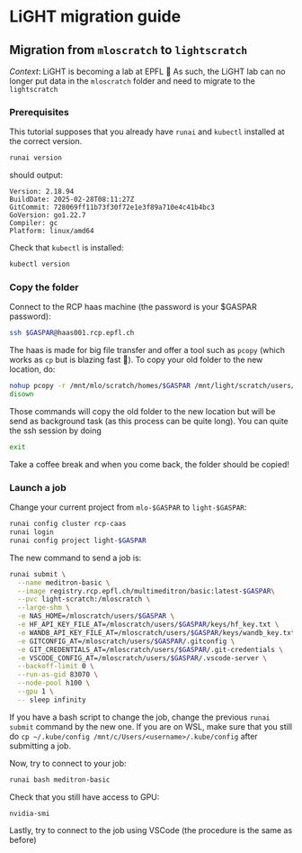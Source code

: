 # LiGHT migration guide

## Migration from `mloscratch` to `lightscratch`

*Context*: LiGHT is becoming a lab at EPFL 🎉 As such, the LiGHT lab can no longer put data in the `mloscratch` folder and need to migrate to the `lightscratch`

### Prerequisites

This tutorial supposes that you already have `runai` and `kubectl` installed at the correct version.

```bash
runai version
```
should output:
```
Version: 2.18.94
BuildDate: 2025-02-28T08:11:27Z
GitCommit: 728069ff11b73f30f72e1e3f89a710e4c41b4bc3
GoVersion: go1.22.7
Compiler: gc
Platform: linux/amd64
```

Check that `kubectl` is installed:
```bash
kubectl version
```

### Copy the folder

Connect to the RCP haas machine (the password is your $GASPAR password):
```bash
ssh $GASPAR@haas001.rcp.epfl.ch
```

The haas is made for big file transfer and offer a tool such as `pcopy` (which works as `cp` but is blazing fast 🚀). To copy your old folder to the new location, do: 
```bash
nohup pcopy -r /mnt/mlo/scratch/homes/$GASPAR /mnt/light/scratch/users/ &
disown
```
Those commands will copy the old folder to the new location but will be send as background task (as this process can be quite long). You can quite the ssh session by doing
```bash
exit
```
Take a coffee break and when you come back, the folder should be copied!

### Launch a job

Change your current project from `mlo-$GASPAR` to `light-$GASPAR`:
```bash
runai config cluster rcp-caas
runai login
runai config project light-$GASPAR
```

The new command to send a job is:

```bash
runai submit \
  --name meditron-basic \
  --image registry.rcp.epfl.ch/multimeditron/basic:latest-$GASPAR\
  --pvc light-scratch:/mloscratch \
  --large-shm \
  -e NAS_HOME=/mloscratch/users/$GASPAR \
  -e HF_API_KEY_FILE_AT=/mloscratch/users/$GASPAR/keys/hf_key.txt \
  -e WANDB_API_KEY_FILE_AT=/mloscratch/users/$GASPAR/keys/wandb_key.txt \
  -e GITCONFIG_AT=/mloscratch/users/$GASPAR/.gitconfig \
  -e GIT_CREDENTIALS_AT=/mloscratch/users/$GASPAR/.git-credentials \
  -e VSCODE_CONFIG_AT=/mloscratch/users/$GASPAR/.vscode-server \
  --backoff-limit 0 \
  --run-as-gid 83070 \
  --node-pool h100 \
  --gpu 1 \
  -- sleep infinity
```
If you have a bash script to change the job, change the previous `runai submit` command by the new one. If you are on WSL, make sure that you still do `cp ~/.kube/config /mnt/c/Users/<username>/.kube/config` after submitting a job.

Now, try to connect to your job:
```bash
runai bash meditron-basic
```
Check that you still have access to GPU:
```
nvidia-smi
```

Lastly, try to connect to the job using VSCode (the procedure is the same as before) 
